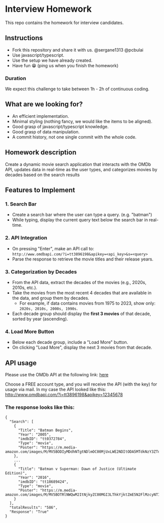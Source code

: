# Interview Homework
This repo contains the homework for interview candidates.

## Instructions
- Fork this repository and share it with us. @sergane1313 @pcbulai
- Use javascript/typescript. 
- Use the setup we have already created.
- Have fun 😁 (ping us when you finish the homework)

### Duration
We expect this challenge to take between 1h - 2h of continuous coding.

## What are we looking for?
- An efficient implementation.
- Minimal styling (nothing fancy, we would like the items to be aligned).
- Good grasp of javascript/typescript knowledge.
- Good grasp of data manipulation.
- A commit history, not one single commit with the whole code.

## Homework description
Create a dynamic movie search application that interacts with the OMDb API, updates data in real-time as the user types, and categorizes movies by decades based on the search results

## Features to Implement

### 1. Search Bar
- Create a search bar where the user can type a query. (e.g. "batman")
- While typing, display the current query text below the search bar in real-time.

### 2. API Integration
- On pressing "Enter", make an API call to:  
  `http://www.omdbapi.com/?i=tt3896198&apikey=<api_key>&s=<query>`
- Parse the response to retrieve the movie titles and their release years.

### 3. Categorization by Decades
- From the API data, extract the decades of the movies (e.g., 2020s, 2010s, etc.).
- Take the movies from the most recent 4 decades that are available in the data, and group them by decades.
  - For example, if data contains movies from 1975 to 2023, show only: `2020s, 2010s, 2000s, 1990s`.
- Each decade group should display the **first 3 movies** of that decade, sorted by year (ascending).

### 4. Load More Button
- Below each decade group, include a "Load More" button.
- On clicking "Load More", display the next 3 movies from that decade.

## API usage

Please use the OMDb API at the following link: [here](https://www.omdbapi.com/apikey.aspx?__EVENTTARGET=freeAcct&__EVENTARGUMENT=&__LASTFOCUS=&__VIEWSTATE=%2FwEPDwUKLTIwNDY4MTIzNQ9kFgYCAQ9kFgICBw8WAh4HVmlzaWJsZWhkAgIPFgIfAGhkAgMPFgIfAGhkGAEFHl9fQ29udHJvbHNSZXF1aXJlUG9zdEJhY2tLZXlfXxYDBQtwYXRyZW9uQWNjdAUIZnJlZUFjY3QFCGZyZWVBY2N0oCxKYG7xaZwy2ktIrVmWGdWzxj%2FDhHQaAqqFYTiRTDE%3D&__VIEWSTATEGENERATOR=5E550F58&__EVENTVALIDATION=%2FwEdAAU%2BO86JjTqdg0yhuGR2tBukmSzhXfnlWWVdWIamVouVTzfZJuQDpLVS6HZFWq5fYpioiDjxFjSdCQfbG0SWduXFd8BcWGH1ot0k0SO7CfuulHLL4j%2B3qCcW3ReXhfb4KKsSs3zlQ%2B48KY6Qzm7wzZbR&at=freeAcct&Email=)

Choose a FREE account type, and you will receive the API (with the key) for usage via mail. In my case the API looked like this: http://www.omdbapi.com/?i=tt3896198&apikey=12345678
### The response looks like this:
```
{
  "Search": [
    {
      "Title": "Batman Begins",
      "Year": "2005",
      "imdbID": "tt0372784",
      "Type": "movie",
      "Poster": "https://m.media-amazon.com/images/M/MV5BODIyMDdhNTgtNDlmOC00MjUxLWE2NDItODA5MTdkNzY3ZTdhXkEyXkFqcGc@._V1_SX300.jpg"
    },
    ...
    {
      "Title": "Batman v Superman: Dawn of Justice (Ultimate Edition)",
      "Year": "2016",
      "imdbID": "tt18689424",
      "Type": "movie",
      "Poster": "https://m.media-amazon.com/images/M/MV5BOTRlNWQwM2ItNjkyZC00MGI3LThkYjktZmE5N2FlMzcyNTIyXkEyXkFqcGdeQXVyMTEyNzgwMDUw._V1_SX300.jpg"
    }
  ],
  "totalResults": "586",
  "Response": "True"
}
```


